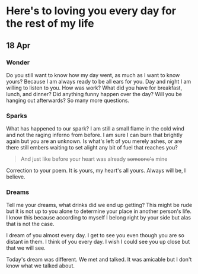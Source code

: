# Here's to loving you every day for the rest of my life
## 18 Apr

### Wonder
Do you still want to know how my day went, as much as I want to know yours? Because I am always ready to be all ears for you. Day and night I am willing to listen to you. How was work? What did you have for breakfast, lunch, and dinner? Did anything funny happen over the day? Will you be hanging out afterwards? So many more questions.

### Sparks
What has happened to our spark? I am still a small flame in the cold wind and not the raging inferno from before. I am sure I can burn that brightly again but you are an unknown. Is what's left of you merely ashes, or are there still embers waiting to set alight any bit of fuel that reaches you?

>And just like before your heart was already ~~someone's~~ mine

Correction to your poem. It is yours, my heart's all yours. Always will be, I believe.

### Dreams
Tell me your dreams, what drinks did we end up getting? This might be rude but it is not up to you alone to determine your place in another person's life. I know this because according to myself I belong right by your side but alas that is not the case.

I dream of you almost every day. I get to see you even though you are so distant in them. I think of you every day. I wish I could see you up close but that we will see.

Today's dream was different. We met and talked. It was amicable but I don't know what we talked about.